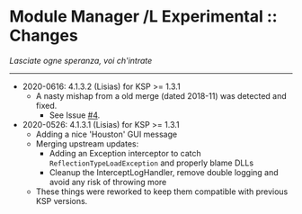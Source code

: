 # Module Manager /L Experimental :: Changes
*Lasciate ogne speranza, voi ch'intrate*
- - -

* 2020-0616: 4.1.3.2 (Lisias) for KSP >= 1.3.1
	+ A nasty mishap from a old merge (dated 2018-11) was detected and fixed.
		- See Issue [#4](https://github.com/net-lisias-ksp/ModuleManager/issues/4). 
* 2020-0526: 4.1.3.1 (Lisias) for KSP >= 1.3.1
	+ Adding a nice 'Houston' GUI message
	+ Merging upstream updates:
		- Adding an Exception interceptor to catch `ReflectionTypeLoadException` and properly blame DLLs
		- Cleanup the InterceptLogHandler, remove double logging and avoid any risk of throwing more
	+ These things were reworked to keep them compatible with previous KSP versions.
